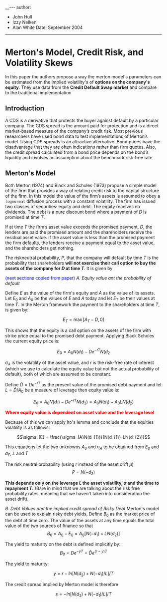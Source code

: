 __---
author: 
- John Hull 
- Izzy Nelken
- Alan White 
Date: September 2004
---
# Merton's Model, Credit Risk, and Volatility Skews
In this paper the authors propose a way the merton model's parameters can be estimated from the implied volatility's of **options on the company's equity**. They use data from the **Credit Default Swap market** and compare to the traditional implementation

## Introduction
A CDS is a derivative that protects the buyer against default by a particular company. The CDS spread is the amount paid for protection and is a direct market-based measure of the company’s credit risk. Most previous researchers have used bond data to test implementations of Merton’s model. Using CDS spreads is an attractive alternative. Bond prices have the disadvantage that they are often indications rather than firm quotes. Also, the credit spread calculated from a bond price depends on the bond’s liquidity and involves an assumption about the benchmark risk-free rate

## Merton's Model
Both Merton (1974) and Black and Scholes (1973) propose a simple model of the firm
that provides a way of relating credit risk to the capital structure of the firm. In this model the value of the firm’s assets is assumed to obey a `lognormal` diffusion process with a constant volatility. The firm has issued two classes of securities: equity and debt. The equity receives no dividends. The debt is a pure discount bond where a payment of $D$ is promised at time $T$.

If at time $T$ the firm’s asset value exceeds the promised payment, $D$, the lenders are paid the promised amount and the shareholders receive the residual asset value. If the asset value is less than the promised payment the firm defaults, the lenders receive a payment equal to the asset value, and the shareholders get nothing.

The riskneutral probability, $P$, that the company will default by time $T$ is the probability that shareholders **will not exercise their call option to buy the assets of the company for $D$ at time $T$**. It is given by

<span style = color:blue> (next sections copied from paper)</span>
_A. Equity value ant the probability of default_

Define $E$ as the value of the firm's equity and $A$ as the value of its assets. Let $E_{0}$ and $A_{0}$ be the values of $E$ and $A$ today and let $E_{T}$ be their values at time $T$. In the Merton framework the payment to the shareholders at time $T$, is given by:

$$E_{T} = \max[A_{T}-D,0]$$

This shows that the equity is a call option on the assets of the firm with strike price equal to the promised debt payment. Applying Black Scholes the current equity price is:

$$E_{0}=A_{0}N(d_{1})-De^{-rT}N(d_{2}$$

$\sigma_{A}$ is the volatility of the asset value, and $r$ is the risk-free rate of interest (which we use to calculate the equity value but not the actual probability of default), both of which are assumed to be constant.

Define $\hat{D} = De^{-rT}$ as the present value of the promised debt payment and let $L = \hat{D}/A_{0}$ be a measure of leverage then equity value is:

$$E_{0} = A_{0}N(d_{1})-De^{-rT}N(d_{2}) = A_{0}N(d_{1})-A_{0}LN(d_{2})$$

<span style = color:red> **Where equity value is dependent on asset value and the leverage level** </span>

Because of this we can apply Ito's lemma and conclude that the equities volatility is as follows:

$$\sigma_{E} = \frac{\sigma_{A}N(d_{1})}{N(d_{1})-LN(d_{2})}$$

This equations let the two unknowns $A_{0}$ and $\sigma_{A}$ to be obtained from $E_{0}$ and $\sigma_{E}$, $L$ and $T$

The risk neutral probability (using $r$ instead of the asset drift $\mu$)
$$P = N(-d_{2})$$

**This depends only on the leverage $L$ the asset volatility, $\sigma$ and the time to repayment $T$.** (Bare in mind that we are talking about the risk free probability rates, meaning that we haven't taken into consideration the asset drift).

_B. Debt Values and the implied credit spread of Risky Debt_
Merton's model can be used to explain risky debt yields, Define $B_{0}$ as the market price of the debt at time zero. The value of the assets at any time equals the total value of the two sources of finance so that
$$B_{0} = A_{0} - E_{0} = A_{0}[N(-d_{1})+LN(d_{2})]$$

The yield to maturity on the debt is defined implicitly by:
$$B_{0} = De^{-yT} = \hat{D}e^{(r-y)T}$$

The yield to maturity:

$$y = r - ln[N(d_{2})+N(-d_{1})/L]/T$$

The credit spread implied by Merton model is therefore

$$s = - ln[N(d_{2})+N(-d_{1})/L]/T$$


